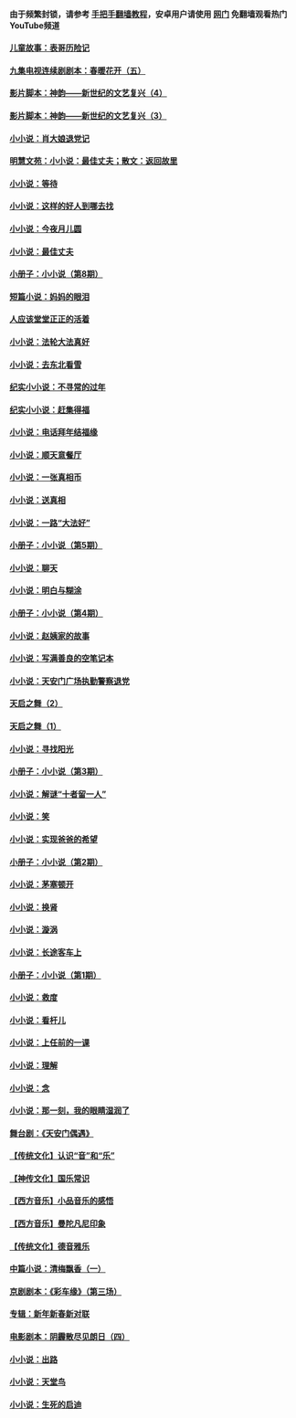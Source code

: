 #### 由于频繁封锁，请参考 [手把手翻墙教程](https://github.com/gfw-breaker/guides/wiki/)，安卓用户请使用 [网门](https://github.com/gfw-breaker/nogfw/blob/master/dl.md?t=06161901) 免翻墙观看热门YouTube频道 

#### [儿童故事：表哥历险记](../pages/328/383535.md?t=06161901) 

#### [九集电视连续剧剧本：春暖花开（五）](../pages/328/275919.md?t=06161901) 

#### [影片脚本：神韵——新世纪的文艺复兴（4）](../pages/328/266089.md?t=06161901) 

#### [影片脚本：神韵——新世纪的文艺复兴（3）](../pages/328/266087.md?t=06161901) 

#### [小小说：肖大娘退党记](../pages/328/239807.md?t=06161901) 

#### [明慧文苑：小小说：最佳丈夫；散文：返回故里](../pages/328/3439.md?t=06161901) 

#### [小小说：等待](../pages/328/223927.md?t=06161901) 

#### [小小说：这样的好人到哪去找](../pages/328/209396.md?t=06161901) 

#### [小小说：今夜月儿圆](../pages/328/193588.md?t=06161901) 

#### [小小说：最佳丈夫](../pages/328/190938.md?t=06161901) 

#### [小册子：小小说（第8期）](../pages/328/188202.md?t=06161901) 

#### [短篇小说：妈妈的眼泪](../pages/328/187712.md?t=06161901) 

#### [人应该堂堂正正的活着](../pages/328/182430.md?t=06161901) 

#### [小小说：法轮大法真好](../pages/328/174669.md?t=06161901) 

#### [小小说：去东北看雪](../pages/328/173882.md?t=06161901) 

#### [纪实小小说：不寻常的过年](../pages/328/173187.md?t=06161901) 

#### [纪实小小说：赶集得福](../pages/328/172652.md?t=06161901) 

#### [小小说：电话拜年结福缘](../pages/328/172533.md?t=06161901) 

#### [小小说：顺天意餐厅](../pages/328/170182.md?t=06161901) 

#### [小小说：一张真相币](../pages/328/169410.md?t=06161901) 

#### [小小说：送真相](../pages/328/166713.md?t=06161901) 

#### [小小说：一路“大法好”](../pages/328/162016.md?t=06161901) 

#### [小册子：小小说（第5期）](../pages/328/161131.md?t=06161901) 

#### [小小说：聊天](../pages/328/159640.md?t=06161901) 

#### [小小说：明白与糊涂](../pages/328/158101.md?t=06161901) 

#### [小册子：小小说（第4期）](../pages/328/158006.md?t=06161901) 

#### [小小说：赵姨家的故事](../pages/328/157843.md?t=06161901) 

#### [小小说：写满善良的空笔记本](../pages/328/157382.md?t=06161901) 

#### [小小说：天安门广场执勤警察退党](../pages/328/156982.md?t=06161901) 

#### [天启之舞（2）](../pages/328/153440.md?t=06161901) 

#### [天启之舞（1）](../pages/328/153439.md?t=06161901) 

#### [小小说：寻找阳光](../pages/328/153065.md?t=06161901) 

#### [小册子：小小说（第3期）](../pages/328/151715.md?t=06161901) 

#### [小小说：解谜“十者留一人”](../pages/328/148967.md?t=06161901) 

#### [小小说：笑](../pages/328/148905.md?t=06161901) 

#### [小小说：实现爸爸的希望](../pages/328/148096.md?t=06161901) 

#### [小册子：小小说（第2期）](../pages/328/147214.md?t=06161901) 

#### [小小说：茅塞顿开](../pages/328/147030.md?t=06161901) 

#### [小小说：换肾](../pages/328/146770.md?t=06161901) 

#### [小小说：漩涡](../pages/328/146683.md?t=06161901) 

#### [小小说：长途客车上](../pages/328/145076.md?t=06161901) 

#### [小册子：小小说（第1期）](../pages/328/143963.md?t=06161901) 

#### [小小说：救度](../pages/328/143927.md?t=06161901) 

#### [小小说：看杆儿](../pages/328/142137.md?t=06161901) 

#### [小小说：上任前的一课](../pages/328/140808.md?t=06161901) 

#### [小小说：理解](../pages/328/140476.md?t=06161901) 

#### [小小说：念](../pages/328/139513.md?t=06161901) 

#### [小小说：那一刻，我的眼睛湿润了](../pages/328/138476.md?t=06161901) 

#### [舞台剧：《天安门偶遇》](../pages/328/117155.md?t=06161901) 

#### [【传统文化】认识“音”和“乐”](../pages/328/108667.md?t=06161901) 

#### [【神传文化】国乐常识](../pages/328/104225.md?t=06161901) 

#### [【西方音乐】小品音乐的感悟](../pages/328/102924.md?t=06161901) 

#### [【西方音乐】曼陀凡尼印象](../pages/328/102922.md?t=06161901) 

#### [【传统文化】德音雅乐](../pages/328/102923.md?t=06161901) 

#### [中篇小说：清梅飘香（一）](../pages/328/101058.md?t=06161901) 

#### [京剧剧本：《彩车缘》（第三场）](../pages/328/96434.md?t=06161901) 

#### [专辑：新年新春新对联](../pages/328/94991.md?t=06161901) 

#### [电影剧本：阴霾散尽见朗日（四）](../pages/328/87081.md?t=06161901) 

#### [小小说：出路](../pages/328/84848.md?t=06161901) 

#### [小小说：天堂鸟](../pages/328/83084.md?t=06161901) 

#### [小小说：生死的启迪](../pages/328/70977.md?t=06161901) 

